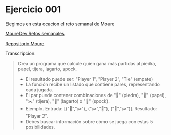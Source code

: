 # Ejercicio 001

Elegimos en esta ocacion el reto semanal de Moure

[MoureDev Retos semanales](https://retosdeprogramacion.com/semanales2023)

[Repositorio Moure](https://github.com/mouredev/retos-programacion-2023/blob/main/Retos/Reto%20%236%20-%20PIEDRA%2C%20PAPEL%2C%20TIJERA%2C%20LAGARTO%2C%20SPOCK%20%5BMedia%5D/ejercicio.md)

Transcripcion: 

> Crea un programa que calcule quien gana más partidas al piedra, papel, tijera, lagarto, spock.
> - El resultado puede ser: "Player 1", "Player 2", "Tie" (empate)
> - La función recibe un listado que contiene pares, representando cada jugada.
> - El par puede contener combinaciones de "🗿" (piedra), "📄" (papel), "✂️" (tijera), "🦎" (lagarto) o "🖖" (spock).
> - Ejemplo. Entrada: [("🗿","✂️"), ("✂️","🗿"), ("📄","✂️")]. Resultado: "Player 2".
> - Debes buscar información sobre cómo se juega con estas 5 posibilidades.

